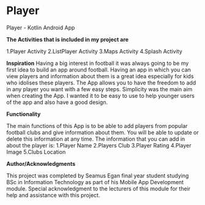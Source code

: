 # Player
Player - Kotlin Android App


**The Activities that is included in my project are**

1.Player Activity
2.ListPlayer Activity
3.Maps Activity
4.Splash Activity

**Inspiration**
Having a big interest in football it was always going to be my first idea to build an app around football. Having an app in which you can view players and information about them is a great idea especially for kids who idolises these players. The App allows you to have the freedom to add in any player you want with a few easy steps. Simplicity was the main aim when creating the App. I wanted it to be easy to use to help younger users of the app and also have a good design.

**Functionality**

The main functions of this App is to be able to add players from popular football clubs and give information about them. You will be able to update or delete this information at any time. The information that you can add in about the player is:
1.Player Name
2.Players Club
3.Player Rating
4.Player Image
5.Clubs Location


**Author/Acknowledgments**

This project was completed by Seamus Egan final year student studying BSc in Information Technology as part of his Mobile App Development module. Special acknowledgment to the lecturers of this module for their help and assistance with this project.





